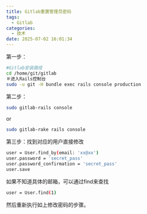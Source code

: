 ```yaml
---
title: Gitlab重置管理员密码
tags:
  - Gitlab
categories:
  - 技术
date: 2025-07-02 16:01:34
---
```


第一步：

```bash
#Gitlab安装路径
cd /home/git/gitlab
＃进入Rails控制台
sudo -u git -H bundle exec rails console production
```

第二步：

```bash
sudo gitlab-rails console
```

or

```bash
sudo gitlab-rake rails console
```

第三步：找到对应的用户直接修改

```bash
user = User.find_by(email: 'xx@xx')
user.password = 'secret_pass'
user.password_confirmation = 'secret_pass'
user.save
```

如果不知道具体的邮箱，可以通过find来查找

```bash
user = User.find(1)
```

然后重新执行如上修改密码的步骤。

